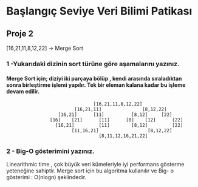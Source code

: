 # Başlangıç Seviye Veri Bilimi Patikası

## Proje 2

[16,21,11,8,12,22] -> Merge Sort

### 1 -Yukarıdaki dizinin sort türüne göre aşamalarını yazınız.

#### Merge Sort için; diziyi iki parçaya bölüp , kendi arasında sıraladıktan sonra birleştirme işlemi yapılır. Tek bir eleman kalana kadar bu işleme devam edilir.

                                    [16,21,11,8,12,22]
                             [16,21,11]               [8,12,22]
                       [16,21]      [11]          [8,12]     [22]  
                    [16]    [21]      [11]      [8]    [12]      [22]
                      [16,21]         [11]        [8,12]         [22]
                            [11,16,21]                  [8,12,22]
                                      [8,11,12,16,21,22]


### 2 - Big-O gösterimini yazınız.

Linearithmic time , çok büyük veri kümeleriyle iyi performans gösterme yeteneğine sahiptir. Merge sort için bu algoritma kullanılır ve Big- o gösterimi : O(nlogn) şeklindedir.